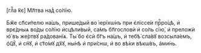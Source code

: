[глⷡ҇а к҃є] Мл҃тва над̾ со́лїю.

Бж҃е сп҃си́телю на́шъ, прише́дый во і҆ерїхѡ́нъ при є҆лїссе́и прⷪ҇ро́цѣ, и҆
врє́дныѧ во́ды со́лїю и҆сцѣли́вый, са́мъ бл҃гословѝ и҆ со́ль сїю̀, и҆ преложѝ
ю҆̀ въ же́ртвꙋ ра́дованїѧ. Ты́ бо є҆сѝ бг҃ъ на́шъ, и҆ тебѣ̀ сла́вꙋ возсыла́емъ,
ѻ҆ц҃ꙋ̀, и҆ сн҃ꙋ, и҆ ст҃о́мꙋ дх҃ꙋ, ны́нѣ и҆ при́снѡ, и҆ во вѣ́ки вѣкѡ́въ,
а҆ми́нь.

